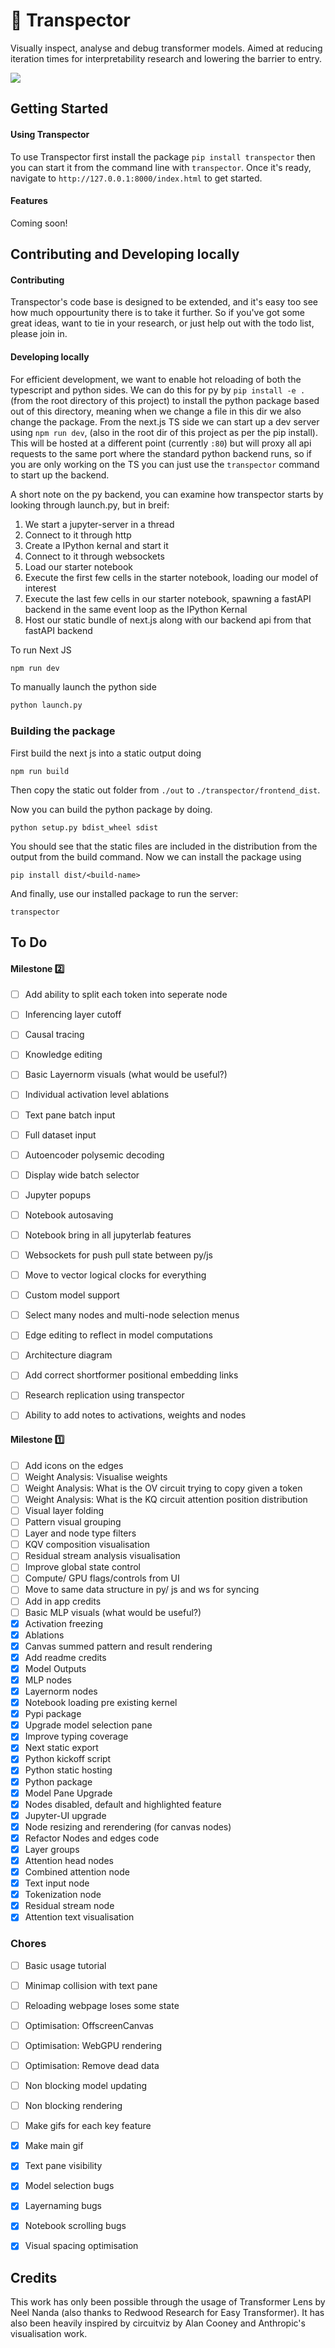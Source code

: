 # 🔬 Transpector
Visually inspect, analyse and debug transformer models. Aimed at reducing iteration times for interpretability research and lowering the barrier to entry.

![](https://github.com/R0bk/Transpector/blob/main/docs/transpector1.gif)
## Getting Started

#### Using Transpector
To use Transpector first install the package `pip install transpector` then you can start it from the command line with `transpector`. Once it's ready, navigate to `http://127.0.0.1:8000/index.html` to get started.

#### Features
Coming soon!

## Contributing and Developing locally

#### Contributing

Transpector's code base is designed to be extended, and it's easy too see how much oppourtunity there is to take it further. So if you've got some great ideas, want to tie in your research, or just help out with the todo list, please join in. 

#### Developing locally

For efficient development, we want to enable hot reloading of both the typescript and python sides. We can do this for py by `pip install -e .` (from the root directory of this project) to install the python package based out of this directory, meaning when we change a file in this dir we also change the package. From the next.js TS side we can start up a dev server using `npm run dev`, (also in the root dir of this project as per the pip install). This will be hosted at a different point (currently `:80`) but will proxy all api requests to the same port where the standard python backend runs, so if you are only working on the TS you can just use the `transpector` command to start up the backend.

A short note on the py backend, you can examine how transpector starts by looking through launch.py, but in breif:

1. We start a jupyter-server in a thread
1. Connect to it through http
1. Create a IPython kernal and start it
1. Connect to it through websockets
1. Load our starter notebook
1. Execute the first few cells in the starter notebook, loading our model of interest
1. Execute the last few cells in our starter notebook, spawning a fastAPI backend in the same event loop as the IPython Kernal
1. Host our static bundle of next.js along with our backend api from that fastAPI backend

To run Next JS
```bash
npm run dev
```

To manually launch the python side
```bash
python launch.py
```

### Building the package

First build the next js into a static output doing
```
npm run build
```

Then copy the static out folder from `./out` to `./transpector/frontend_dist`.

Now you can build the python package by doing.

```
python setup.py bdist_wheel sdist
```
You should see that the static files are included in the distribution from the output from the build command. Now we can install the package using

```
pip install dist/<build-name>
```

And finally, use our installed package to run the server:
```
transpector
```

## To Do

#### Milestone 2️⃣
- [ ] Add ability to split each token into seperate node
- [ ] Inferencing layer cutoff
- [ ] Causal tracing
- [ ] Knowledge editing
- [ ] Basic Layernorm visuals (what would be useful?)
- [ ] Individual activation level ablations
- [ ] Text pane batch input
- [ ] Full dataset input
- [ ] Autoencoder polysemic decoding
- [ ] Display wide batch selector
- [ ] Jupyter popups
- [ ] Notebook autosaving
- [ ] Notebook bring in all jupyterlab features
- [ ] Websockets for push pull state between py/js
- [ ] Move to vector logical clocks for everything
- [ ] Custom model support
- [ ] Select many nodes and multi-node selection menus
- [ ] Edge editing to reflect in model computations
- [ ] Architecture diagram
- [ ] Add correct shortformer positional embedding links
- [ ] Research replication using transpector
- [ ] Ability to add notes to activations, weights and nodes



#### Milestone 1️⃣
- [ ] Add icons on the edges
- [ ] Weight Analysis: Visualise weights
- [ ] Weight Analysis: What is the OV circuit trying to copy given a token
- [ ] Weight Analysis: What is the KQ circuit attention position distribution 
- [ ] Visual layer folding
- [ ] Pattern visual grouping
- [ ] Layer and node type filters
- [ ] KQV composition visualisation
- [ ] Residual stream analysis visualisation
- [ ] Improve global state control
- [ ] Compute/ GPU flags/controls from UI
- [ ] Move to same data structure in py/ js and ws for syncing
- [ ] Add in app credits
- [ ] Basic MLP visuals (what would be useful?)
- [x] Activation freezing
- [x] Ablations
- [x] Canvas summed pattern and result rendering
- [x] Add readme credits
- [x] Model Outputs
- [x] MLP nodes
- [x] Layernorm nodes
- [x] Notebook loading pre existing kernel
- [x] Pypi package
- [x] Upgrade model selection pane
- [x] Improve typing coverage
- [x] Next static export
- [x] Python kickoff script
- [x] Python static hosting
- [x] Python package 
- [x] Model Pane Upgrade
- [x] Nodes disabled, default and highlighted feature
- [x] Jupyter-UI upgrade
- [x] Node resizing and rerendering (for canvas nodes)
- [x] Refactor Nodes and edges code
- [x] Layer groups
- [x] Attention head nodes
- [x] Combined attention node
- [x] Text input node
- [x] Tokenization node
- [x] Residual stream node
- [x] Attention text visualisation

### Chores
- [ ] Basic usage tutorial
- [ ] Minimap collision with text pane
- [ ] Reloading webpage loses some state
- [ ] Optimisation: OffscreenCanvas
- [ ] Optimisation: WebGPU rendering
- [ ] Optimisation: Remove dead data
- [ ] Non blocking model updating
- [ ] Non blocking rendering
- [ ] Make gifs for each key feature
- [x] Make main gif
- [x] Text pane visibility
- [x] Model selection bugs
- [x] Layernaming bugs
- [x] Notebook scrolling bugs
- [x] Visual spacing optimisation



## Credits
This work has only been possible through the usage of Transformer Lens by Neel Nanda (also thanks to Redwood Research for Easy Transformer). It has also been heavily inspired by circuitviz by Alan Cooney and Anthropic's visualisation work.